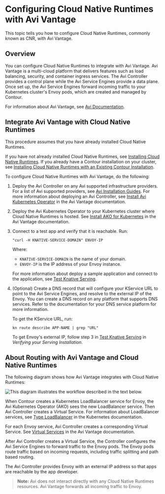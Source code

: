 # Configuring Cloud Native Runtimes with Avi Vantage

This topic tells you how to configure Cloud Native Runtimes, commonly known as CNR, with Avi Vantage.

## Overview

You can configure Cloud Native Runtimes to integrate with Avi Vantage. Avi
Vantage is a multi-cloud platform that delivers features such as load balancing,
security, and container ingress services. The Avi Controller provides a control
plane while the Avi Service Engines provide a data plane. Once set up, the Avi
Service Engines forward incoming traffic to your Kubernetes cluster's Envoy
pods, which are created and managed by Contour.

For information about Avi Vantage,
see [Avi Documentation](https://avinetworks.com/docs/).

## Integrate Avi Vantage with Cloud Native Runtimes

This procedure assumes that you have already installed Cloud Native Runtimes.

If you have not already installed Cloud Native Runtimes, see [Installing Cloud Native Runtimes](./app-operators/install.hbs.md).
If you already have a Contour installation on your cluster, see [Installing Cloud Native Runtimes with an Existing Contour Installation](./contour.hbs.md).

To configure Cloud Native Runtimes with Avi Vantage, do the following:

1. Deploy the Avi Controller on any Avi supported infrastructure providers.
For a list of Avi supported providers, see [Avi Installation Guides](https://avinetworks.com/docs/20.1/installation-guides-landing-page/).
For more information about deploying an Avi Controller, see [Install Avi Kubernetes Operator](https://avinetworks.com/docs/ako/1.2/ako-installation/) in the Avi Vantage documentation.

1. Deploy the Avi Kubernetes Operator to your Kubernetes cluster where Cloud Native Runtimes is hosted. See [Install AKO for Kubernetes](https://avinetworks.com/docs/ako/1.4/ako-installation/#install-ako-for-kubernetes) in the Avi Vantage documentation.

1. Connect to a test app and verify that it is reachable. Run:
   ```
   "curl -H KNATIVE-SERVICE-DOMAIN" ENVOY-IP
   ```
   Where:

      - `KNATIVE-SERVICE-DOMAIN` is the name of your domain.
      - `ENVOY-IP` is the IP address of your Envoy instance.

   For more information about deploy a sample application and connect to the application,
  see [Test Knative Serving](./app-operators/verifying-serving.hbs.md#test-knative-serving-1).

1. (Optional) Create a DNS record that will configure your KService URL to point to the Avi Service Engines, and resolve to the external IP of the Envoy. You can create a DNS record on any platform that supports DNS services. Refer to the documentation for your DNS service platform for more information.

   To get the KService URL, run:
   ```
   kn route describe APP-NAME | grep "URL"
   ```

   To get Envoy's external IP, follow step 3 in [Test Knative Serving](./app-operators/verifying-serving.hbs.md#test-knative-serving-1)
   in _Verifying your Serving Installation_.

## <a id='avi-cnr-routing'></a> About Routing with Avi Vantage and Cloud Native Runtimes

The following diagram shows how Avi Vantage integrates with Cloud Native Runtimes:

![This diagram illustrates the workflow described in the text below.](Images/avi-cnr-integration.jpg)

When Contour creates a Kubernetes LoadBalancer service for Envoy, the Avi Kubernetes Operator (AKO) sees the new LoadBalancer service.
Then Avi Controller creates a Virtual Service. For information about LoadBalancer services, see
[Type LoadBalancer](https://kubernetes.io/docs/concepts/services-networking/service/#loadbalancer) in the Kubernetes documentation.

For each Envoy service, Avi Controller creates a corresponding Virtual Service.
See [Virtual Services](https://avinetworks.com/docs/latest/architectural-overview/applications/virtual-services/) in the Avi Vantage documentation.

After Avi Controller creates a Virtual Service, the Controller configures the Avi Service Engines to forward traffic to the Envoy pods. The Envoy pods route traffic based on incoming requests, including traffic splitting and path based routing.

The Avi Controller provides Envoy with an external IP address so that apps are reachable by the app developer.

> **Note:** Avi does not interact directly with any Cloud Native Runtimes resources. Avi Vantage forwards all incoming traffic to Envoy.

